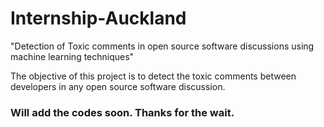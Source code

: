 # Internship-Auckland
"Detection of Toxic comments in open source software discussions using machine learning techniques"

The objective of this project is to detect the toxic comments between developers in any open source software discussion. 



### Will add the codes soon. Thanks for the wait.

